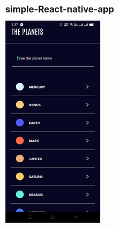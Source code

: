 # simple-React-native-app

<img src="/AppScreenShort/01.jpg" alt="Home page 1" width="300" height="640">
